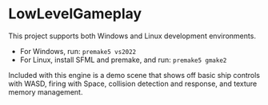 # LowLevelGameplay
This project supports both Windows and Linux development environments. 
- For Windows, run: `premake5 vs2022`
- For Linux, install SFML and premake, and run: `premake5 gmake2`

Included with this engine is a demo scene that shows off basic ship controls with WASD, firing with Space, collision detection and response, and texture memory management.
